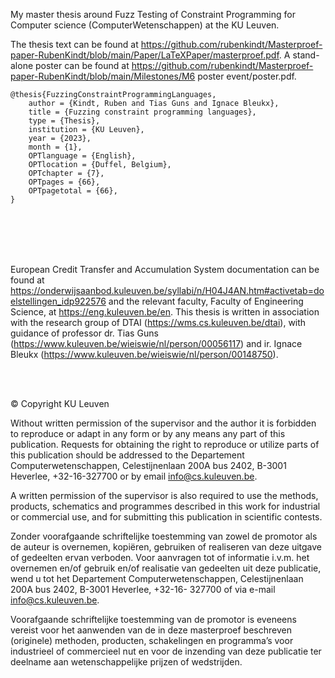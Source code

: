 My master thesis around Fuzz Testing of Constraint Programming for Computer science (ComputerWetenschappen) at the KU Leuven.

The thesis text can be found at https://github.com/rubenkindt/Masterproef-paper-RubenKindt/blob/main/Paper/LaTeXPaper/masterproef.pdf.
A stand-alone poster can be found at https://github.com/rubenkindt/Masterproef-paper-RubenKindt/blob/main/Milestones/M6 poster event/poster.pdf.

```
@thesis{FuzzingConstraintProgrammingLanguages,
	author = {Kindt, Ruben and Tias Guns and Ignace Bleukx},
	title = {Fuzzing constraint programming languages},
	type = {Thesis},
	institution = {KU Leuven},
	year = {2023},
	month = {1},
	OPTlanguage = {English},
	OPTlocation = {Duffel, Belgium},
	OPTchapter = {7},
	OPTpages = {66},
	OPTpagetotal = {66},
}
```

<br/><br/>
<br/><br/>

European Credit Transfer and Accumulation System documentation can be found at https://onderwijsaanbod.kuleuven.be/syllabi/n/H04J4AN.htm#activetab=doelstellingen_idp922576 and the relevant faculty, Faculty of Engineering Science, at https://eng.kuleuven.be/en.
This thesis is written in association with the research group of DTAI (https://wms.cs.kuleuven.be/dtai), with guidance of professor dr. Tias Guns (https://www.kuleuven.be/wieiswie/nl/person/00056117) and ir. Ignace Bleukx (https://www.kuleuven.be/wieiswie/nl/person/00148750).


<br/><br/>


© Copyright KU Leuven

Without written permission of the supervisor and the author it is forbidden to
reproduce or adapt in any form or by any means any part of this publication.
Requests for obtaining the right to reproduce or utilize parts of this publication
should be addressed to the Departement Computerwetenschappen, Celestijnenlaan
200A bus 2402, B-3001 Heverlee, +32-16-327700 or by email info@cs.kuleuven.be.

A written permission of the supervisor is also required to use the methods, products,
schematics and programmes described in this work for industrial or commercial use,
and for submitting this publication in scientific contests.

Zonder voorafgaande schriftelijke toestemming van zowel de promotor als de auteur
is overnemen, kopiëren, gebruiken of realiseren van deze uitgave of gedeelten ervan
verboden. Voor aanvragen tot of informatie i.v.m. het overnemen en/of gebruik
en/of realisatie van gedeelten uit deze publicatie, wend u tot het Departement
Computerwetenschappen, Celestijnenlaan 200A bus 2402, B-3001 Heverlee, +32-16-
327700 of via e-mail info@cs.kuleuven.be.

Voorafgaande schriftelijke toestemming van de promotor is eveneens vereist voor het
aanwenden van de in deze masterproef beschreven (originele) methoden, producten,
schakelingen en programma’s voor industrieel of commercieel nut en voor de inzending
van deze publicatie ter deelname aan wetenschappelijke prijzen of wedstrijden.
